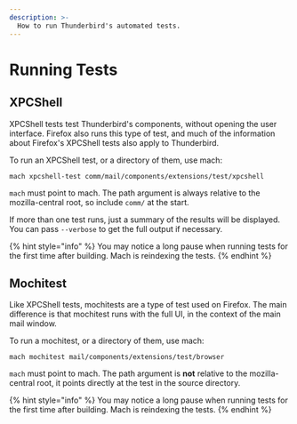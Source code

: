 ```yaml
---
description: >-
  How to run Thunderbird's automated tests.
---
```


# Running Tests

## XPCShell

XPCShell tests test Thunderbird's components, without opening the user interface. Firefox also runs this type of test, and much of the information about Firefox's XPCShell tests also apply to Thunderbird.

To run an XPCShell test, or a directory of them, use mach:

```text
mach xpcshell-test comm/mail/components/extensions/test/xpcshell
```

`mach` must point to mach. The path argument is always relative to the mozilla-central root, so include `comm/` at the start.

If more than one test runs, just a summary of the results will be displayed. You can pass `--verbose` to get the full output if necessary.

{% hint style="info" %}
You may notice a long pause when running tests for the first time after building. Mach is reindexing the tests.
{% endhint %}

## Mochitest

Like XPCShell tests, mochitests are a type of test used on Firefox. The main difference is that mochitest runs with the full UI, in the context of the main mail window.

To run a mochitest, or a directory of them, use mach:

```text
mach mochitest mail/components/extensions/test/browser
```

`mach` must point to mach. The path argument is **not** relative to the mozilla-central root, it points directly at the test in the source directory.

{% hint style="info" %}
You may notice a long pause when running tests for the first time after building. Mach is reindexing the tests.
{% endhint %}
